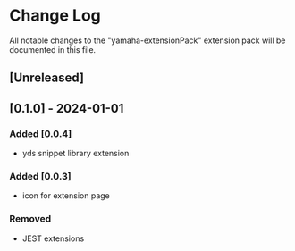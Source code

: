 # Change Log

All notable changes to the "yamaha-extensionPack" extension pack will be documented in this file.

## [Unreleased]

## [0.1.0] - 2024-01-01

### Added [0.0.4]

- yds snippet library extension

### Added [0.0.3]

- icon for extension page

### Removed

- JEST extensions
